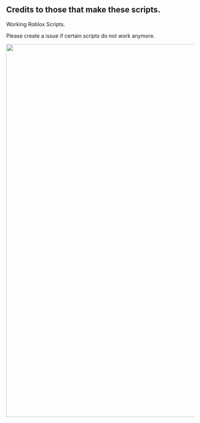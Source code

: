 ## Credits to those that make these scripts. ##


Working Roblox Scripts.

Please create a issue if certain scripts do not work anymore.

<div id="header" align="center">
  <img src="https://cdn.discordapp.com/attachments/959960084140683264/997330826670915654/standard_3.gif" width="1000"/>
</div>
